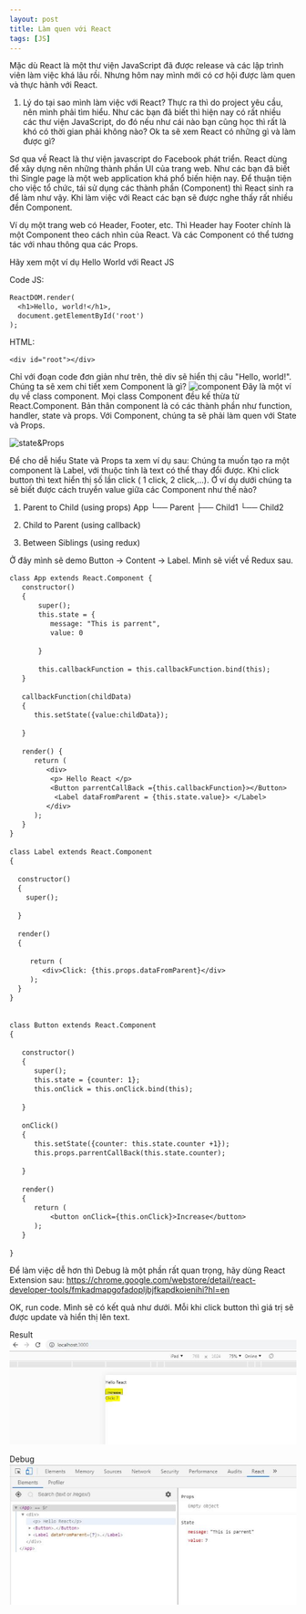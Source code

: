 ```yaml
---
layout: post
title: Làm quen với React
tags: [JS]
---
```


Mặc dù React là một thư viện JavaScript đã được release và các lập trình viên làm việc khá lâu rồi. Nhưng hôm nay mình mới có cơ hội được
làm quen và thực hành với React. 

1. Lý do tại sao mình làm việc với React?
Thực ra thì do project yêu cầu, nên mình phải tìm hiểu. Như các bạn đã biết thì hiện nay có rất nhiều các thư viện JavaScript, do đó nếu
như cái nào bạn cũng học thì rất là khó có thời gian phải không nào? Ok ta sẽ xem React có những gì và làm được gì?

Sơ qua về React là thư viện javascript do Facebook phát triển. React dùng để xây dựng nên những thành phần UI của trang web. Như các bạn
đã biết thì Single page là một web application khá phổ biến hiện nay. Để thuận tiện cho việc tổ chức, tái sử dụng các thành phần (Component) thì React sinh ra để làm như vậy. Khi làm việc với React các bạn sẽ được nghe thấy rất nhiều đền Component. 

Ví dụ một trang web có Header, Footer, etc. Thì Header hay Footer chính là một Component theo cách nhìn của React. Và các Component có thể tương tác với nhau thông qua các Props. 

Hãy xem một ví dụ Hello World với React JS 

Code JS: 
~~~~
ReactDOM.render(
  <h1>Hello, world!</h1>,
  document.getElementById('root')
);
~~~~
HTML: 
~~~~
<div id="root"></div>
~~~~

Chỉ với đoạn code đơn giản như trên, thẻ div sẽ hiển thị câu "Hello, world!". Chúng ta sẽ xem chi tiết xem Component là gì?
![component](https://cdn-images-1.medium.com/max/800/1*N2KU7pOcwZwKeOi3B-YBLQ.png "component")
Đây là một ví dụ về class component. Mọi class Component đều kế thừa từ React.Component. Bản thân component là có các thành phần như 
function, handler, state và props. Với Component, chúng ta sẽ phải làm quen với State và Props.

![state&Props](https://i.stack.imgur.com/wqvF2.png "State & Props")

Để cho dễ hiểu State và Props ta xem ví dụ sau: Chúng ta muốn tạo ra một component là Label, với thuộc tính là text có thể thay đổi
được. Khi click button thì text hiển thị số lần click ( 1 click, 2 click,...). Ở ví dụ dưới chúng ta sẽ biết được cách truyền value giữa các Component như thế nào?

1. Parent to Child (using props)
   App
      └── Parent
          ├── Child1
          └── Child2
2. Child to Parent (using callback)
   
3. Between Siblings (using redux)

Ở đây mình sẽ demo Button -> Content -> Label. Mình sẽ viết về Redux sau. 


~~~~
class App extends React.Component {
   constructor()
   {
	   super();
	   this.state = {
          message: "This is parrent",
          value: 0 
		  
	   }
	   
	   this.callbackFunction = this.callbackFunction.bind(this);
   }   
   
   callbackFunction(childData)
   {
      this.setState({value:childData});

   }
	
   render() {
      return (
         <div>
          <p> Hello React </p>
          <Button parrentCallBack ={this.callbackFunction}></Button>
           <Label dataFromParent = {this.state.value}> </Label>
         </div>
      );
   }
}

class Label extends React.Component
{

  constructor()
  {
    super();

  }
  
  render()
  {

     return (
        <div>Click: {this.props.dataFromParent}</div>
     );
  }
}


class Button extends React.Component
{

   constructor()
   {  
      super();
      this.state = {counter: 1};
      this.onClick = this.onClick.bind(this);

   }

   onClick()
   {
      this.setState({counter: this.state.counter +1});
      this.props.parrentCallBack(this.state.counter);

   }
   
   render()
   {
      return (
          <button onClick={this.onClick}>Increase</button> 
      );
   }

}
~~~~

Để làm việc dễ hơn thì Debug là một phần rất quan trọng, hãy dùng React Extension sau: 
https://chrome.google.com/webstore/detail/react-developer-tools/fmkadmapgofadopljbjfkapdkoienihi?hl=en

OK, run code. Mình sẽ có kết quả như dưới. Mỗi khi click button thì giá trị sẽ được update và hiển thị lên text.

Result
![state&Props_1](https://github.com/vankhangfet/vankhangfet.github.io/blob/master/img/React_sample1.JPG "State & Props")

Debug
![state&Props_1](https://github.com/vankhangfet/vankhangfet.github.io/blob/master/img/React_sample2.JPG "State & Props")

